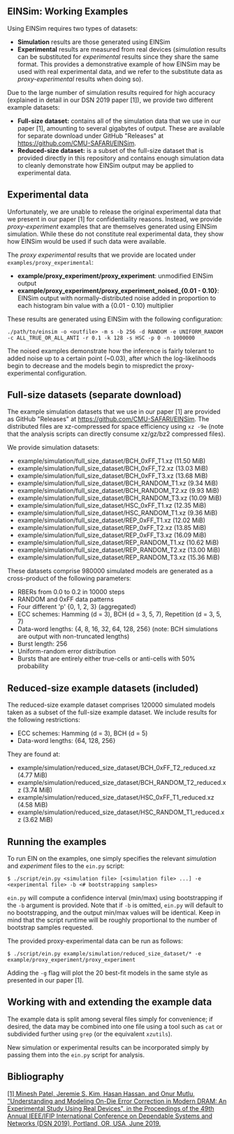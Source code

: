 ## EINSim: Working Examples

Using EINSim requires two types of datasets:

- **Simulation** results are those generated using EINSim
- **Experimental** results are measured from real devices (*simulation* results can be substituted for *experimental* results since they share the same format. This provides a demonstrative example of how EINSim may be used with real experimental data, and we refer to the substitute data as *proxy-experimental* results when doing so).

Due to the large number of simulation results required for high accuracy (explained in detail in our DSN 2019 paper [1]), we provide two different example datasets:

- **Full-size dataset:** contains all of the simulation data that we use in our paper [1], amounting to several gigabytes of output. These are available for separate download under GitHub "Releases" at https://github.com/CMU-SAFARI/EINSim.
- **Reduced-size dataset:** is a subset of the full-size dataset that is provided directly in this repository and contains enough simulation data to cleanly demonstrate how EINSim output may be applied to experimental data.

## Experimental data

Unfortunately, we are unable to release the original experimental data that we present in our paper [1] for confidentiality reasons. Instead, we provide *proxy-experiment* examples that are themselves generated using EINSim simulation. While these do not constitute real experimental data, they show how EINSim would be used if such data were available.

The *proxy experimental* results that we provide are located under ```examples/proxy_experimental```:

- **example/proxy_experiment/proxy_experiment**: unmodified EINSim output
- **example/proxy_experiment/proxy_experiment_noised_{0.01 - 0.10}**: EINSim output with normally-distributed noise added in proportion to each histogram bin value with a {0.01 - 0.10} multiplier

These results are generated using EINSim with the following configuration:

```
./path/to/einsim -o <outfile> -m s -b 256 -d RANDOM -e UNIFORM_RANDOM -c ALL_TRUE_OR_ALL_ANTI -r 0.1 -k 128 -s HSC -p 0 -n 1000000
```

The noised examples demonstrate how the inference is fairly tolerant to added noise up to a certain point (\~0.03), after which the log-likelihoods begin to decrease and the models begin to mispredict the proxy-experimental configuration.

## Full-size datasets (separate download)

The example simulation datasets that we use in our paper [1] are provided as GitHub "Releases" at https://github.com/CMU-SAFARI/EINSim. The distributed files are xz-compressed for space efficiency using ```xz -9e``` (note that the analysis scripts can directly consume xz/gz/bz2 compressed files).  

We provide simulation datasets:

- example/simulation/full_size_dataset/BCH_0xFF_T1.xz (11.50 MiB)        
- example/simulation/full_size_dataset/BCH_0xFF_T2.xz (13.03 MiB)        
- example/simulation/full_size_dataset/BCH_0xFF_T3.xz (13.68 MiB)        
- example/simulation/full_size_dataset/BCH_RANDOM_T1.xz (9.34 MiB)          
- example/simulation/full_size_dataset/BCH_RANDOM_T2.xz (9.93 MiB)          
- example/simulation/full_size_dataset/BCH_RANDOM_T3.xz (10.09 MiB)          
- example/simulation/full_size_dataset/HSC_0xFF_T1.xz (12.35 MiB)        
- example/simulation/full_size_dataset/HSC_RANDOM_T1.xz (9.36 MiB)          
- example/simulation/full_size_dataset/REP_0xFF_T1.xz (12.02 MiB)        
- example/simulation/full_size_dataset/REP_0xFF_T2.xz (13.85 MiB)        
- example/simulation/full_size_dataset/REP_0xFF_T3.xz (16.09 MiB)        
- example/simulation/full_size_dataset/REP_RANDOM_T1.xz (10.62 MiB)          
- example/simulation/full_size_dataset/REP_RANDOM_T2.xz (13.00 MiB)          
- example/simulation/full_size_dataset/REP_RANDOM_T3.xz (15.36 MiB)          

These datasets comprise 980000 simulated models are generated as a cross-product of the following parameters:

- RBERs from 0.0 to 0.2 in 10000 steps
- RANDOM and 0xFF data patterns
- Four different 'p' {0, 1, 2, 3} (aggregated)
- ECC schemes: Hamming (d = 3), BCH (d = 3, 5, 7), Repetition (d = 3, 5, 7)
- Data-word lengths: {4, 8, 16, 32, 64, 128, 256} (note: BCH simulations are output with non-truncated lengths)
- Burst length: 256
- Uniform-random error distribution
- Bursts that are entirely either true-cells or anti-cells with 50% probability

## Reduced-size example datasets (included)

The reduced-size example dataset comprises 120000 simulated models taken as a subset of the full-size example dataset. We include results for the following restrictions:

- ECC schemes: Hamming (d = 3), BCH (d = 5)
- Data-word lengths: {64, 128, 256}

They are found at:

- example/simulation/reduced_size_dataset/BCH_0xFF_T2_reduced.xz (4.77 MiB)
- example/simulation/reduced_size_dataset/BCH_RANDOM_T2_reduced.xz (3.74 MiB)
- example/simulation/reduced_size_dataset/HSC_0xFF_T1_reduced.xz (4.58 MiB)
- example/simulation/reduced_size_dataset/HSC_RANDOM_T1_reduced.xz (3.62 MiB)
	
## Running the examples

To run EIN on the examples, one simply specifies the relevant *simulation* and *experiment* files to the ```ein.py``` script:

```
$ ./script/ein.py <simulation file> [<simulation file> ...] -e <experimental file> -b <# bootstrapping samples>
```

```ein.py``` will compute a confidence interval (min/max) using bootstrapping if the ```-b``` argument is provided. Note that if ```-b``` is omitted, ```ein.py``` will default to no bootstrapping, and the output min/max values will be identical. Keep in mind that the script runtime will be roughly proportional to the number of bootstrap samples requested.

The provided proxy-experimental data can be run as follows:

```
$ ./script/ein.py example/simulation/reduced_size_dataset/* -e example/proxy_experiment/proxy_experiment
```

Adding the ```-g``` flag will plot the 20 best-fit models in the same style as presented in our paper [1].

## Working with and extending the example data

The example data is split among several files simply for convenience; if desired, the data may be combined into one file using a tool such as ```cat``` or subdivided further using ```grep``` (or the equivalent ```xzutils```). 

New simulation or experimental results can be incorporated simply by passing them into the ```ein.py``` script for analysis.

## Bibliography

[\[1\] Minesh Patel, Jeremie S. Kim, Hasan Hassan, and Onur Mutlu, "Understanding and Modeling On-Die Error Correction in Modern DRAM: An Experimental Study Using Real Devices", in the Proceedings of the 49th Annual IEEE/IFIP International Conference on Dependable Systems and Networks (DSN 2019), Portland, OR, USA, June 2019.](https://people.inf.ethz.ch/omutlu/pub/understanding-and-modeling-in-DRAM-ECC_dsn19.pdf)